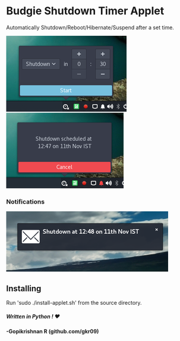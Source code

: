 # Budgie Shutdown Timer Applet
Automatically Shutdown/Reboot/Hibernate/Suspend after a set time.

![Screenshot](screenshots/shutdowntimer1.png)
![Screenshot](screenshots/shutdowntimer2.png)

### Notifications

![Screenshot](screenshots/shutdowntimer3.png)

## Installing

Run 'sudo ./install-applet.sh' from the source directory.



##### Written in Python ! ❤

#### -Gopikrishnan R (github.com/gkr09)

